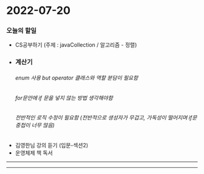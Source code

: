 2022-07-20
==========

### 오늘의 할일
 * CS공부하기 (주제 : javaCollection / 알고리즘 - 정렬)
 * ### 계산기
    ###### enum 사용 but operator 클래스와 역할 분담이 필요함
    ###### for문안에 if 문을 넣지 않는 방법 생각해야함
    ###### 전반적인 로직 수정이 필요함 (전반적으로 생성자가 무겁고, 가독성이 떨어지며 if문 중첩이 너무 많음)
 * 김영한님 강의 듣기 (입문-섹션2)
 * 운영체제 책 독서

<hr/>
<hr/>

<br/>